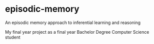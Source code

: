 # episodic-memory
An episodic memory approach to inferential learning and reasoning

My final year project as a final year Bachelor Degree Computer Science student
